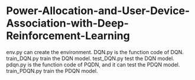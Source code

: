# Power-Allocation-and-User-Device-Association-with-Deep-Reinforcement-Learning
env.py can create the environment.
DQN.py is the function code of DQN.
train_DQN.py train the DQN model.
test_DQN.py test the DQN model.
pdqn.py is the function code of PQDN, and it can test the PDQN model.
train_PDQN.py train the PDQN model.
